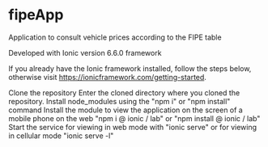# fipeApp
Application to consult vehicle prices according to the FIPE table

Developed with Ionic version 6.6.0 framework

If you already have the Ionic framework installed, follow the steps below, otherwise visit https://ionicframework.com/getting-started.

Clone the repository
Enter the cloned directory where you cloned the repository.
Install node_modules using the "npm i" or "npm install" command
Install the module to view the application on the screen of a mobile phone on the web "npm i @ ionic / lab" or "npm install @ ionic / lab"
Start the service for viewing in web mode with "ionic serve" or for viewing in cellular mode "ionic serve -l" 



